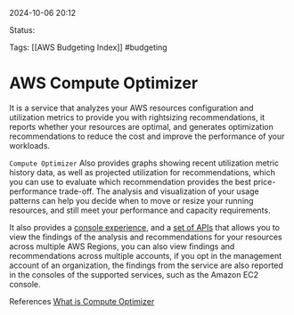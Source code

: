 2024-10-06 20:12

Status:

Tags:
[[AWS Budgeting Index]]
#budgeting 

# AWS Compute Optimizer

It is a service that analyzes your AWS resources configuration and utilization metrics to provide you with rightsizing recommendations, it reports whether your resources are optimal, and generates optimization recommendations to reduce the cost and improve the performance of your workloads.

`Compute Optimizer`
Also provides graphs showing recent utilization metric history data, as well as projected utilization for recommendations, which you can use to evaluate which recommendation provides the best price-performance trade-off. The analysis and visualization of your usage patterns can help you decide when to move or resize your running resources, and still meet your performance and capacity requirements.

It also provides a [console experience](https://console.aws.amazon.com/compute-optimizer), and a [set of APIs](https://docs.aws.amazon.com/compute-optimizer/latest/APIReference/Welcome.html) that allows you to view the findings of the analysis and recommendations for your resources across multiple AWS Regions, you can also view findings and recommendations across multiple accounts, if you opt in the management account of an organization, the findings from the service are also reported in the consoles of the supported services, such as the Amazon EC2 console.

References 
[What is Compute Optimizer](https://docs.aws.amazon.com/compute-optimizer/latest/ug/what-is-compute-optimizer.html)